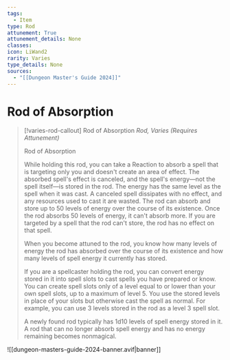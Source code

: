 ```yaml
---
tags:
  - Item
type: Rod
attunement: True
attunement_details: None
classes:
icon: LiWand2
rarity: Varies
type_details: None
sources: 
  - "[[Dungeon Master's Guide 2024]]"
---
```

# Rod of Absorption
>[!varies-rod-callout] Rod of Absorption
>_Rod, Varies (Requires Attunement)_
>
>Rod of Absorption
>
>While holding this rod, you can take a Reaction to absorb a spell that is targeting only you and doesn't create an area of effect. The absorbed spell's effect is canceled, and the spell's energy—not the spell itself—is stored in the rod. The energy has the same level as the spell when it was cast. A canceled spell dissipates with no effect, and any resources used to cast it are wasted. The rod can absorb and store up to 50 levels of energy over the course of its existence. Once the rod absorbs 50 levels of energy, it can't absorb more. If you are targeted by a spell that the rod can't store, the rod has no effect on that spell.
>
>When you become attuned to the rod, you know how many levels of energy the rod has absorbed over the course of its existence and how many levels of spell energy it currently has stored.
>
>If you are a spellcaster holding the rod, you can convert energy stored in it into spell slots to cast spells you have prepared or know. You can create spell slots only of a level equal to or lower than your own spell slots, up to a maximum of level 5. You use the stored levels in place of your slots but otherwise cast the spell as normal. For example, you can use 3 levels stored in the rod as a level 3 spell slot.
>
>A newly found rod typically has 1d10 levels of spell energy stored in it. A rod that can no longer absorb spell energy and has no energy remaining becomes nonmagical.
>


![[dungeon-masters-guide-2024-banner.avif|banner]]